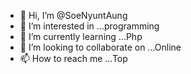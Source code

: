 - 👋 Hi, I’m @SoeNyuntAung
- 👀 I’m interested in ...programming
- 🌱 I’m currently learning ...Php
- 💞️ I’m looking to collaborate on ...Online
- 📫 How to reach me ...Top

<!---
SoeNyuntAung/SoeNyuntAung is a ✨ special ✨ repository because its `README.md` (this file) appears on your GitHub profile.
You can click the Preview link to take a look at your changes.
--->
